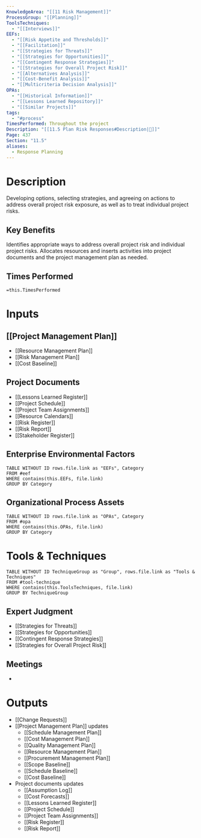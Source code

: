 ```yaml
---
KnowledgeArea: "[[11 Risk Management]]"
ProcessGroup: "[[Planning]]"
ToolsTechniques:
  - "[[Interviews]]"
EEFs:
  - "[[Risk Appetite and Thresholds]]"
  - "[[Facilitation]]"
  - "[[Strategies for Threats]]"
  - "[[Strategies for Opportunities]]"
  - "[[Contingent Response Strategies]]"
  - "[[Strategies for Overall Project Risk]]"
  - "[[Alternatives Analysis]]"
  - "[[Cost-Benefit Analysis]]"
  - "[[Multicriteria Decision Analysis]]"
OPAs:
  - "[[Historical Information]]"
  - "[[Lessons Learned Repository]]"
  - "[[Similar Projects]]"
tags:
  - "#process"
TimesPerformed: Throughout the project
Description: "[[11.5 Plan Risk Responses#Description|📝]]"
Page: 437
Section: "11.5"
aliases:
  - Response Planning
---
```

# Description
Developing options, selecting strategies, and agreeing on actions to address overall project risk exposure, as well as to treat individual project risks.
## Key Benefits
Identifies appropriate ways to address overall project risk and individual project risks. Allocates resources and inserts activities into project documents and the project management plan as needed.
## Times Performed
`=this.TimesPerformed`
# Inputs
## [[Project Management Plan]]
- [[Resource Management Plan]]
- [[Risk Management Plan]]
- [[Cost Baseline]]
## Project Documents
- [[Lessons Learned Register]]
- [[Project Schedule]]
- [[Project Team Assignments]]
- [[Resource Calendars]]
- [[Risk Register]]
- [[Risk Report]]
- [[Stakeholder Register]]
## Enterprise Environmental Factors
```dataview
TABLE WITHOUT ID rows.file.link as "EEFs", Category
FROM #eef
WHERE contains(this.EEFs, file.link)
GROUP BY Category
```
## Organizational Process Assets
```dataview
TABLE WITHOUT ID rows.file.link as "OPAs", Category
FROM #opa
WHERE contains(this.OPAs, file.link)
GROUP BY Category
```
# Tools & Techniques
```dataview
TABLE WITHOUT ID TechniqueGroup as "Group", rows.file.link as "Tools & Techniques"
FROM #tool-technique
WHERE contains(this.ToolsTechniques, file.link)
GROUP BY TechniqueGroup
```
## Expert Judgment
- [[Strategies for Threats]]
- [[Strategies for Opportunities]]
- [[Contingent Response Strategies]]
- [[Strategies for Overall Project Risk]]
## Meetings
- 
# Outputs
- [[Change Requests]]
- [[Project Management Plan]] updates
	- [[Schedule Management Plan]]
	- [[Cost Management Plan]]
	- [[Quality Management Plan]]
	- [[Resource Management Plan]]
	- [[Procurement Management Plan]]
	- [[Scope Baseline]]
	- [[Schedule Baseline]]
	- [[Cost Baseline]]
- Project documents updates
	- [[Assumption Log]]
	- [[Cost Forecasts]]
	- [[Lessons Learned Register]]
	- [[Project Schedule]]
	- [[Project Team Assignments]]
	- [[Risk Register]]
	- [[Risk Report]]